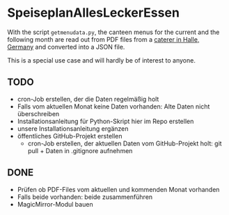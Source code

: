 # SpeiseplanAllesLeckerEssen

With the script `getmenudata.py`, the canteen menus for the current and the following month are read out from PDF files from a [caterer in Halle, Germany](https://www.alles-lecker-essen.de) and converted into a JSON file.

This is a special use case and will hardly be of interest to anyone.

## TODO
- cron-Job erstellen, der die Daten regelmäßig holt
- Falls vom aktuellen Monat keine Daten vorhanden: Alte Daten nicht überschreiben
- Installationsanleitung für Python-Skript hier im Repo erstellen
- unsere Installationsanleitung ergänzen
- öffentliches GitHub-Projekt erstellen
  - cron-Job erstellen, der aktuellen Daten vom GitHub-Projekt holt: git pull + Daten in .gitignore aufnehmen

## DONE
- Prüfen ob PDF-Files vom aktuellen und kommenden Monat vorhanden
- Falls beide vorhanden: beide zusammenführen
- MagicMirror-Modul bauen

